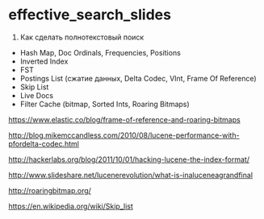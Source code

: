 # effective_search_slides

1. Как сделать полнотекстовый поиск
 - Hash Map, Doc Ordinals, Frequencies, Positions
 - Inverted Index
 - FST
 - Postings List (сжатие данных, Delta Codec, VInt, Frame Of Reference)
 - Skip List
 - Live Docs
 - Filter Cache (bitmap, Sorted Ints, Roaring Bitmaps)

https://www.elastic.co/blog/frame-of-reference-and-roaring-bitmaps

http://blog.mikemccandless.com/2010/08/lucene-performance-with-pfordelta-codec.html

http://hackerlabs.org/blog/2011/10/01/hacking-lucene-the-index-format/

http://www.slideshare.net/lucenerevolution/what-is-inaluceneagrandfinal

http://roaringbitmap.org/

https://en.wikipedia.org/wiki/Skip_list
